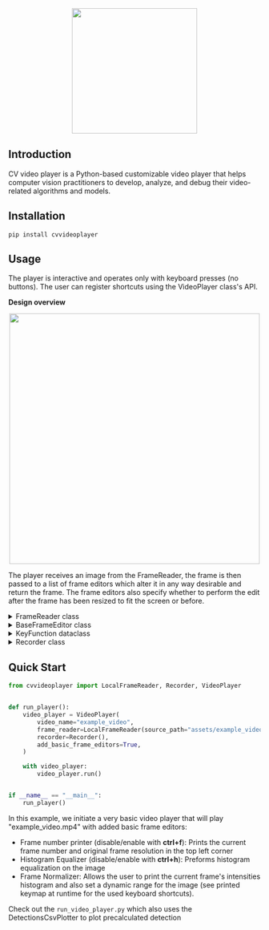 <div align="center"><img src="assets/logo.jpeg" width="250"></div>

## Introduction
CV video player is a Python-based customizable video player that helps computer vision practitioners
to develop, analyze, and debug their video-related algorithms and models.


## Installation
`pip install cvvideoplayer`

## Usage
The player is interactive and operates only with keyboard presses (no buttons). The user can register 
shortcuts using the VideoPlayer class's API.

**Design overview**
<div align="center"><img src="assets/video_player_design_chart.png" width="500"></div>

The player receives an image from the FrameReader, the frame is then passed to a list of frame editors
which alter it in any way desirable and return the frame. The frame editors also specify whether 
to perform the edit after the frame has been resized to fit the screen or before.

<details>
<summary>FrameReader class</summary>

Implements the following protocol:
```python
class FrameReader(abc.ABC):
    @abc.abstractmethod
    def get_frame(self, frame_num: int) -> Optional[np.ndarray]:
        pass

    @abc.abstractmethod
    def __len__(self) -> int:
        pass
```

A ready-to-use `LocalFrameReader` is already implemented and can be used to read 
any local video file or folder containing the frames as images 
(as long as there is a number in the name of the image files indicating their order).

</details>


<details>
<summary>BaseFrameEditor class</summary>

You can add any number of frame editores for the player to apply using
the VideoPlayer method `add_frame_editor`. A frame editor is an instance of a class
that inherit `BaseFrameEditor` and implements the following abstract methods:

```python
class BaseFrameEditor(ABC):
    @property
    @abstractmethod
    def edit_after_resize(self) -> bool:
        """
        Returns a boolean indicating whether the edit should happen before the frame is resized to fit the frame or
        after. True for after...
        """
        pass

    @abstractmethod
    def _edit_frame(self, frame: np.ndarray, frame_num: int) -> np.ndarray:
        """
        Here is where the editing happens. The function receives a frame and frame number and should return the frame
        after it has been altered in any way desirable by the user

        Args:
            frame (): the input frame
            frame_num ():

        Returns: the edited frame
        """
        pass
```

</details>


<details>
<summary>KeyFunction dataclass</summary>

A `KeyFunction` defines a mapping between a key and a function with an added description of the
function's purpose. You can add a new `KeyFunction` in two ways:
- Using the video player's method `register_key_function`
- Using a FrameEditors property `key_functions_to_register` which returns 
a list of KeyFunctions that will be registered once the FrameEditor is added 
to the player

### default key functions:
These are used by the player and cannot be overwritten:
- "space bar": Play/Pause video
- "right": Next frame
- "left": Previous frame
- "ctrl+right": 10 frames forward
- "ctrl+left": 10 frames back
- "ctrl+shift+right": 50 frames forward
- "ctrl+shift+left": 50 frames back
- "+": Double play speed
- "-": half play speed
- "ctrl++": Increase frame size
- "ctrl+-": Decrease frame size

</details>

<details>
<summary>Recorder class</summary>

The Recorder class can be used to record whatever is being
played in the video player. By default, the video will be saved in an "outputs" folder
which will be automatically created in the CWD.

To use the Recorder:
```python
from cvvideoplayer import VideoPlayer, Recorder
video_player = VideoPlayer(
    recorder=Recorder(),
    **other_video_player_kwargs
)
```

</details>

## Quick Start
```python
from cvvideoplayer import LocalFrameReader, Recorder, VideoPlayer


def run_player():
    video_player = VideoPlayer(
        video_name="example_video",
        frame_reader=LocalFrameReader(source_path="assets/example_video.mp4"),
        recorder=Recorder(),
        add_basic_frame_editors=True,
    )

    with video_player:
        video_player.run()


if __name__ == "__main__":
    run_player()
``` 

In this example, we initiate a very basic video player that will play "example_video.mp4" with added basic
frame editors:
- Frame number printer (disable/enable with **ctrl+f**): Prints the current frame number and original frame resolution in the top left corner
- Histogram Equalizer (disable/enable with **ctrl+h**): Preforms histogram equalization on the image
- Frame Normalizer: Allows the user to print the current frame's intensities histogram and also
set a dynamic range for the image (see printed keymap at runtime for the used keyboard shortcuts).

Check out the `run_video_player.py` which also uses the DetectionsCsvPlotter to plot precalculated detection
